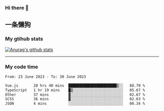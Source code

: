 ### Hi there 👋

## 一条懒狗
<!--
**kiss-me-quickly/kiss-me-quickly** is a ✨ _special_ ✨ repository because its `README.md` (this file) appears on your GitHub profile.

Here are some ideas to get you started:

- 🔭 I’m currently working on ...
- 🌱 I’m currently learning ...
- 👯 I’m looking to collaborate on ...
- 🤔 I’m looking for help with ...
- 💬 Ask me about ...
- 📫 How to reach me: ...
- 😄 Pronouns: ...
- ⚡ Fun fact: ...
-->


### My gtihub stats

[![Anurag's github stats](https://github-readme-stats.vercel.app/api?username=kiss-me-quickly)](https://github.com/anuraghazra/github-readme-stats)

***

### My code time

<!--START_SECTION:waka-->

```txt
From: 23 June 2023 - To: 30 June 2023

Vue.js       20 hrs 40 mins  ██████████████████████▒░░   88.70 %
TypeScript   1 hr 19 mins    █▒░░░░░░░░░░░░░░░░░░░░░░░   05.67 %
Other        37 mins         ▓░░░░░░░░░░░░░░░░░░░░░░░░   02.67 %
SCSS         36 mins         ▓░░░░░░░░░░░░░░░░░░░░░░░░   02.63 %
JSON         4 mins          ░░░░░░░░░░░░░░░░░░░░░░░░░   00.34 %
```

<!--END_SECTION:waka-->
